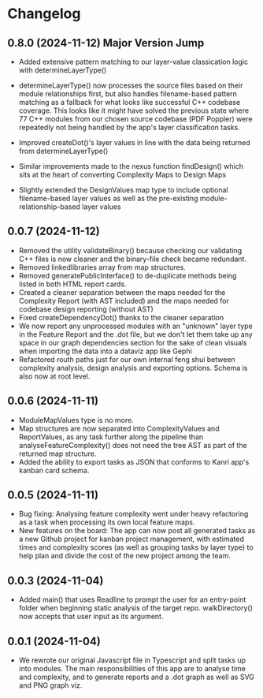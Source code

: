 # Changelog

## 0.8.0 (2024-11-12) Major Version Jump

* Added extensive pattern matching to our layer-value classication logic with determineLayerType()

* determineLayerType() now processes the source files based on their module relationships first, but also handles filename-based pattern matching as a fallback for what looks like successful C++ codebase coverage. This looks like it might have solved the previous state where 77 C++ modules from our chosen source codebase (PDF Poppler) were repeatedly not being handled by the app's layer classification tasks.

* Improved createDot()'s layer values in line with the data being returned from determineLayerType()

* Similar improvements made to the nexus function findDesign() which sits at the heart of converting Complexity Maps to Design Maps

* Slightly extended the DesignValues map type to include optional filename-based layer values as well as the pre-existing module-relationship-based layer values

## 0.0.7 (2024-11-12)

* Removed the utility validateBinary() because checking our validating C++ files is now cleaner and the binary-file check became redundant.
* Removed linkedlibraries array from map structures.
* Removed generatePublicInterface() to de-duplicate methods being listed in both HTML report cards.
* Created a cleaner separation between the maps needed for the Complexity Report (with AST included) and the maps needed for codebase design reporting (without AST)
* Fixed createDependencyDot() thanks to the cleaner separation
* We now report any unprocessed modules with an "unknown" layer type in the Feature Report and the .dot file, but we don't let them take up any space in our graph dependencies section for the sake of clean visuals when importing the data into a dataviz app like Gephi
* Refactored routh paths just for our own internal feng shui between complexity analysis, design analysis and exporting options. Schema is also now at root level.

## 0.0.6 (2024-11-11)

* ModuleMapValues type is no more.
* Map structures are now separated into ComplexityValues and ReportValues, as any task further along the pipeline than analyseFeatureComplexity() does not need the tree AST as part of the returned map structure.
* Added the ability to export tasks as JSON that conforms to Kanri app's kanban card schema.

## 0.0.5 (2024-11-11)

* Bug fixing: Analysing feature complexity went under heavy refactoring as a task when processing its own local feature maps.
* New features on the board: The app can now post all generated tasks as a new Github project for kanban project management, with estimated times and complexity scores (as well as grouping tasks by layer type) to help plan and divide the cost of the new project among the team.

## 0.0.3 (2024-11-04)

* Added main() that uses Readline to prompt the user for an entry-point folder when beginning static analysis of the target repo. walkDirectory() now accepts that user input as its argument.

## 0.0.1 (2024-11-04)

* We rewrote our original Javascript file in Typescript and split tasks up into modules. The main responsibilities of this app are to analyse time and complexity, and to generate reports and a .dot graph as well as SVG and PNG graph viz.